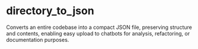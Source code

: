 # directory_to_json
Converts an entire codebase into a compact JSON file, preserving structure and contents, enabling easy upload to chatbots for analysis, refactoring, or documentation purposes.
